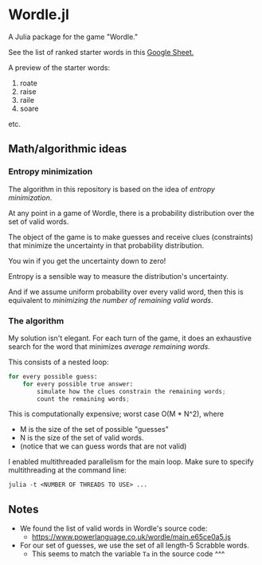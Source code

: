 
# Wordle.jl

A Julia package for the game "Wordle."

See the list of ranked starter words in this [Google Sheet.](https://docs.google.com/spreadsheets/d/1VxCwKUsxloK0RRfHRUHFm4ik7QP8D7ssBddox5CaEx4/edit#gid=680850941)

A preview of the starter words:
1. roate
2. raise
3. raile
4. soare 

etc.

## Math/algorithmic ideas

### Entropy minimization

The algorithm in this repository is based on the idea of _entropy minimization_.

At any point in a game of Wordle, there is a probability distribution over the set of valid words.

The object of the game is to make guesses and receive clues (constraints) that minimize the uncertainty in that probability distribution.

You win if you get the uncertainty down to zero!

Entropy is a sensible way to measure the distribution's uncertainty.

And if we assume uniform probability over every valid word, then this is equivalent to _minimizing the number of remaining valid words_.

### The algorithm

My solution isn't elegant. For each turn of the game, it does an exhaustive search for the word that minimizes _average remaining words_.

This consists of a nested loop: 
```python
for every possible guess:
    for every possible true answer:
        simulate how the clues constrain the remaining words;
        count the remaining words;
```

This is computationally expensive; worst case O(M * N^2), where
* M is the size of the set of possible "guesses"
* N is the size of the set of valid words.
* (notice that we can guess words that are not valid)

I enabled multithreaded parallelism for the main loop.
Make sure to specify multithreading at the command line:

`julia -t <NUMBER OF THREADS TO USE> ...`


## Notes

* We found the list of valid words in Wordle's source code:
    * https://www.powerlanguage.co.uk/wordle/main.e65ce0a5.js
* For our set of guesses, we use the set of all length-5 Scrabble words.
    * This seems to match the variable `Ta` in the source code ^^^





